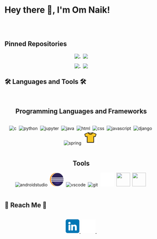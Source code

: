 # Hey there 👋, I'm  Om Naik!





<!-- Boilerplate Ignore
**Nike1421/Nike1421** is a ✨ _special_ ✨ repository because its `README.md` (this file) appears on your GitHub profile.
Here are some ideas to get you started:
- 🔭 I’m currently working on ...
- 🌱 I’m currently learning ...
- 👯 I’m looking to collaborate on ...
- 🤔 I’m looking for help with ...
- 💬 Ask me about ...
- 📫 How to reach me: ...
- 😄 Pronouns: ...
- ⚡ Fun fact: ... -->


<br/>
<br/>

## Pinned Repositories
<p align="center">
    <a href="https://github.com/Nike1421/Decentralized-Ride-Hailing-System-using-Blockchain">
        <img width='49%' align="center"src="https://github-readme-stats.vercel.app/api/pin/?username=Nike1421&repo=Decentralized-Ride-Hailing-System-using-Blockchain&border_color=2D826D&bg_color=0D1117&title_color=6CD3BF&text_color=C9D1D9&icon_color=6CD3BF" />
    </a>
    <span>&nbsp;</span>
    <a href="https://github.com/Nike1421/Java-Session-Codes">
        <img width='49%' align="center"src="https://github-readme-stats.vercel.app/api/pin/?username=Nike1421&repo=Java-Session-Codes&border_color=2D826D&bg_color=0D1117&title_color=6CD3BF&text_color=C9D1D9&icon_color=6CD3BF" />
    </a>
</p>

<p align="center">
    <a href="">
        <img width='60.25%' align="center"src="https://github-readme-stats.vercel.app/api?username=Nike1421&&show_icons=true&title_color=ffffff&icon_color=bb2acf&text_color=daf7dc&bg_color=151515" />
    </a>
    <span>&nbsp;</span>
    <a href="">
        <img width='37.25%' align="center"src="https://github-readme-stats.vercel.app/api/top-langs/?username=Nike1421&count_private=true&theme=tokyonight&langs_count=3" />
    </a>
</p>

## 🛠️ Languages and Tools 🛠️

<br/>

<div align="center">
    <h2 align="center">Programming Languages and Frameworks</h2>
    <br/>
    <img src="https://cdn.jsdelivr.net/gh/devicons/devicon/icons/c/c-original.svg" alt="c" width="45" height="45" />&nbsp;
    <img src="https://cdn.jsdelivr.net/gh/devicons/devicon/icons/python/python-original.svg" alt="python" width="45" height="45" />&nbsp;
    <img src="https://cdn.jsdelivr.net/gh/devicons/devicon/icons/jupyter/jupyter-original.svg" alt="jupyter" width="45" height="45" />&nbsp;
    <img src="https://cdn.jsdelivr.net/gh/devicons/devicon/icons/java/java-original.svg" alt="java" width="45" height="45" />&nbsp;
    <img src="https://cdn.jsdelivr.net/gh/devicons/devicon/icons/html5/html5-original.svg" alt="html" width="45" height="45" />&nbsp;
    <img src="https://cdn.jsdelivr.net/gh/devicons/devicon/icons/css3/css3-original.svg" alt="css" width="45" height="45" />&nbsp;
    <img src="https://cdn.jsdelivr.net/gh/devicons/devicon/icons/javascript/javascript-original.svg" alt="javascript" width="45" height="45" />&nbsp;
    <img src="https://cdn.jsdelivr.net/gh/devicons/devicon/icons/django/django-plain.svg" alt="django" width="45" height="45" />&nbsp;
    <img src="https://cdn.jsdelivr.net/gh/devicons/devicon/icons/spring/spring-original.svg" alt="spring" width="45" height="45" />&nbsp;
    <img src="https://github.com/Nike1421/Nike1421/blob/main/res/tools-and-framework-icons/jersey.png" alt="jersey" width="45" height="45" />&nbsp;
    <!-- <img src="https://cdn.jsdelivr.net/gh/devicons/devicon/icons/figma/figma-original.svg" alt="" width="45" height="45" />&nbsp; -->
</div>
<br/>
<div align="center">
    <h2 align="center">Tools</h2>
    <img src="https://cdn.jsdelivr.net/gh/devicons/devicon/icons/androidstudio/androidstudio-original.svg" alt="androidstudio" width="45" height="45" />&nbsp;
    <img src="https://github.com/Nike1421/Nike1421/blob/main/res/tools-and-framework-icons/eclipse.png" alt="eclipse" width="45" height="45" />&nbsp;
    <img src="https://cdn.jsdelivr.net/gh/devicons/devicon/icons/vscode/vscode-original.svg" alt="vscode" width="45" height="45" />&nbsp;
    <img src="https://cdn.jsdelivr.net/gh/devicons/devicon/icons/git/git-original.svg" alt="git" width="45" height="45" />&nbsp;
    <img src="https://github.com/Nike1421/Nike1421/blob/main/res/social-media-icons/github.png" alt="github" width="45" height="45" />&nbsp;
    <img src="https://cdn.jsdelivr.net/gh/devicons/devicon/icons/canva/canva-original.svg" alt="" width="45" height="45" />&nbsp;
    <img src="https://cdn.jsdelivr.net/gh/devicons/devicon/icons/figma/figma-original.svg" alt="" width="45" height="45" />&nbsp;
</div>    

<br/>

## 🔗 Reach Me 🔗
<br/>
<div align="center">
    <!-- <a href="omnaik54@gmail.com"><img src="https://github.com/Nike1421/Nike1421/blob/main/res/social-media-icons/gmail.png" alt="gmail" width="45" height="45" />&nbsp;</a> -->
    <!-- <a href=""><img src="https://github.com/Nike1421/Nike1421/blob/main/res/social-media-icons/discord.png" alt="discord" width="45" height="45" />&nbsp;</a> -->
    <a href="https://www.linkedin.com/in/omnaik54/"><img src="https://github.com/Nike1421/Nike1421/blob/main/res/social-media-icons/linkedin.png" alt="linkedin" width="45" height="45" />&nbsp;</a>
    <a href="https://github.com/Nike1421"><img src="https://github.com/Nike1421/Nike1421/blob/main/res/social-media-icons/github.png" alt="github" width="45" height="45" />&nbsp;</a>
    <!-- <a href=""><img src="https://github.com/Nike1421/Nike1421/blob/main/res/social-media-icons/gmail.png" alt="gmail" width="45" height="45" />&nbsp;</a> -->
    
</div>
